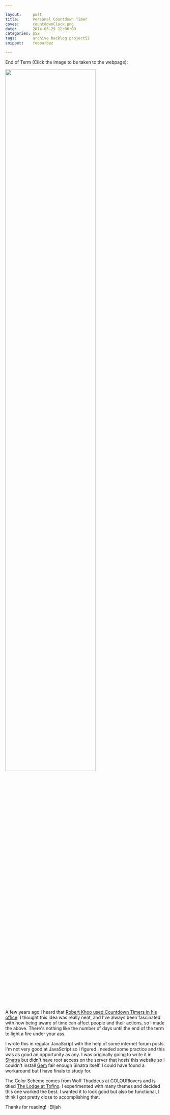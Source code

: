 ```yaml
---

layout:     post
title:      Personal Countdown Timer 
coves:      countdownClock.png 
date:       2014-05-25 12:00:00
categories: p52
tags:       archive backlog project52
snippet:    foobarbaz

---
```


End of Term (Click the image to be taken to the webpage): 

<a href="http://people.oregonstate.edu/~voigte/countdown.html">
    <img src="http://i.imgur.com/0Ad6VCB.png" width="75%">
</a>

A few years ago I heard that [Robert Khoo used Countdown Timers in his office](http://ow.ly/i/56Jev). I thought this idea was really neat, and I've always been fascinated with how being aware of time can affect people and their actions, so I made the above. There's nothing like the number of days until the end of the term to light a fire under your ass. 

I wrote this in regular JavaScript with the help of some internet forum posts. I'm not very good at JavaScript so I figured I needed some practice and this was as good an opportunity as any. I was originally going to write it in [Sinatra](http://www.sinatrarb.com/) but didn't have root access on the server that hosts this website so I couldn't install [Gem](https://rubygems.org/) fair enough Sinatra itself. I could have found a workaround but I have finals to study for.

The Color Scheme comes from Wolf Thaddeus at COLOURlovers and is titled [The Lodge at Tofino](http://www.colourlovers.com/palette/3381069/The_Lodge_at_Tofino). I experimented with many themes and decided this one worked the best. I wanted it to look good but also be functional, I think I got pretty close to accomplishing that.

Thanks for reading! -Elijah
